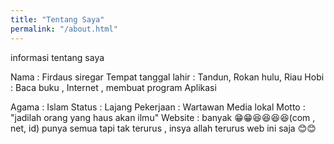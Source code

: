```yaml
---
title: "Tentang Saya"
permalink: "/about.html"
---
```


informasi tentang saya 

Nama                 : Firdaus siregar
Tempat tanggal lahir : Tandun, Rokan hulu, Riau
Hobi   : Baca buku , Internet , membuat program Aplikasi

Agama     : Islam
Status    : Lajang
Pekerjaan : Wartawan Media lokal
Motto     : "jadilah orang yang haus akan ilmu"
Website   : banyak 😁😁😆😆😆😆(com , net, id)
punya semua tapi tak terurus , insya allah terurus web ini saja 😊😊

